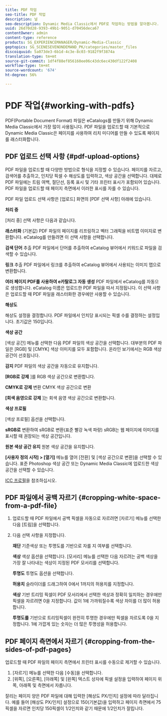 ```yaml
---
title: PDF 작업
seo-title: PDF 작업
description: 널
seo-description: Dynamic Media Classic에서 PDF로 작업하는 방법을 알아봅니다.
uuid: 26d70d28-9393-49b1-9051-d70456deca67
contentOwner: admin
content-type: reference
products: SG_EXPERIENCEMANAGER/Dynamic-Media-Classic
geptopics: SG_SCENESEVENONDEMAND_PK/categories/master_files
discoiquuid: 5a073de3-6b1d-4c3e-8c03-9182f9f3874a
translation-type: tm+mt
source-git-commit: 1df4f88ef856160ee06c43dc6ec430df122f2408
workflow-type: tm+mt
source-wordcount: '674'
ht-degree: 56%

---
```



# PDF 작업{#working-with-pdfs}

PDF(Portable Document Format) 파일은 eCatalogs를 만들기 위해 Dynamic Media Classic에서 가장 많이 사용됩니다. PDF 파일을 업로드할 때 기본적으로 Dynamic Media Classic은 페이지를 사용하여 리치 미디어를 만들 수 있도록 페이지를 래스터화합니다.

## PDF 업로드 선택 사항 {#pdf-upload-options}

PDF 파일을 업로드할 때 다양한 방법으로 형식을 지정할 수 있습니다. 페이지를 자르고, 검색어를 추출하고, 인치당 픽셀 수 해상도를 입력하고, 색상 공간을 선택합니다. 대체로 PDF 파일에는 트림 여백, 절단선, 등록 표시 및 기타 프린터 표시가 포함되어 있습니다. PDF 파일을 업로드할 때 페이지 측면에서 이러한 표시를 자를 수 있습니다.

PDF 파일 업로드 선택 사항은 [업로드] 화면의 [PDF 선택 사항] 아래에 있습니다.

**처리 중**

[처리 중] 선택 사항은 다음과 같습니다.

**래스터화** (기본값) PDF 파일의 페이지를 리프링하고 벡터 그래픽을 비트맵 이미지로 변환합니다. eCatalog를 만들려면 이 선택 사항을 선택합니다.

**검색 단어** 추출 PDF 파일에서 단어를 추출하여 eCatalog 뷰어에서 키워드로 파일을 검색할 수 있습니다.

**링크** 추출 PDF 파일에서 링크를 추출하여 eCatalog 뷰어에서 사용되는 이미지 맵으로 변환합니다.

**여러 페이지 PDF를 사용하여 e카탈로그 자동 생성** PDF 파일에서 eCatalog를 자동으로 생성합니다. eCatalog 이름은 업로드한 PDF 파일을 따서 지정됩니다. 이 선택 사항은 업로드할 때 PDF 파일을 래스터화한 경우에만 사용할 수 있습니다.

**해상도**

해상도 설정을 결정합니다. PDF 파일에서 인치당 표시되는 픽셀 수를 결정하는 설정입니다. 초기값은 150입니다.

**색상 공간**

[색상 공간] 메뉴를 선택한 다음 PDF 파일의 색상 공간을 선택합니다. 대부분의 PDF 파일은 [RGB] 및 [CMYK] 색상 이미지를 모두 포함합니다. 온라인 보기에서는 RGB 색상 공간이 선호됩니다.

**감지** PDF 파일의 색상 공간을 자동으로 유지합니다.

**[RGB로 강제** ]를 RGB 색상 공간으로 변환합니다.

**CMYK로 강제** 변환 CMYK 색상 공간으로 변환

**[회색 음영으로 강제** ]는 회색 음영 색상 공간으로 변환합니다.

**색상 프로필**

[색상 프로필] 옵션을 선택합니다.

**sRGB로** 변환하여 sRGB로 변환(표준 빨강 녹색 파랑) sRGB는 웹 페이지에 이미지를 표시할 때 권장되는 색상 공간입니다.

**원본 색상 공간 유지** 원본 색상 공간을 유지합니다.

**[사용자 정의 시작] > [열기]** 메뉴를 열어 [전환] 및 [색상 공간으로 변환]을 선택할 수 있습니다. 표준 Photoshop 색상 공간 또는 Dynamic Media Classic에 업로드한 색상 공간을 선택할 수 있습니다.

[ICC 프로필](icc-profiles.md#icc_profiles)을 참조하십시오.

## PDF 파일에서 공백 자르기 {#cropping-white-space-from-a-pdf-file}

1. 업로드할 때 PDF 파일에서 공백 픽셀을 자동으로 자르려면 [자르기] 메뉴를 선택한 다음 [트림]을 선택합니다.
1. 다음 선택 사항을 지정합니다.

   **재단** 기준색상 또는 투명도를 기반으로 자를 지 여부를 선택합니다.

   **색상** 색상 옵션을 선택합니다. [모서리] 메뉴를 선택한 다음 자르려는 공백 색상을 가장 잘 나타내는 색상이 지정된 PDF 모서리를 선택합니다.

   **투명도** 투명도 옵션을 선택합니다.

   **허용치** 슬라이더를 드래그하여 0에서 1까지의 허용치를 지정합니다.

   **색상** 기반 트리밍 픽셀이 PDF 모서리에서 선택한 색상과 정확히 일치하는 경우에만 픽셀을 자르려면 0을 지정합니다. 값이 1에 가까워질수록 색상 차이를 더 많이 허용합니다.

   **투명도를** 기반으로 트리밍픽셀이 완전히 투명한 경우에만 픽셀을 자르도록 0을 지정합니다. 1에 가깝게 있는 숫자는 더 많은 투명성을 허용합니다.

## PDF 페이지 측면에서 자르기 {#cropping-from-the-sides-of-pdf-pages}

업로드할 때 PDF 파일의 페이지 측면에서 프린터 표시를 수동으로 제거할 수 있습니다.

1. [자르기] 메뉴를 선택한 다음 [수동]을 선택합니다.
1. [위쪽], [오른쪽], [아래쪽] 및 [왼쪽] 텍스트 상자에 픽셀 설정을 입력하여 페이지 위쪽, 아래쪽 및 측면에서 자릅니다.

잘리는 페이지 양은 PDF 파일에 대해 입력한 [해상도 PX/인치] 설정에 따라 달라집니다. 예를 들어 [해상도 PX/인치] 설정으로 150(기본값)을 입력하고 페이지 측면에서 75픽셀을 자르면 인치당 150픽셀이 1/2인치와 같기 때문에 1/2인치가 잘립니다.
